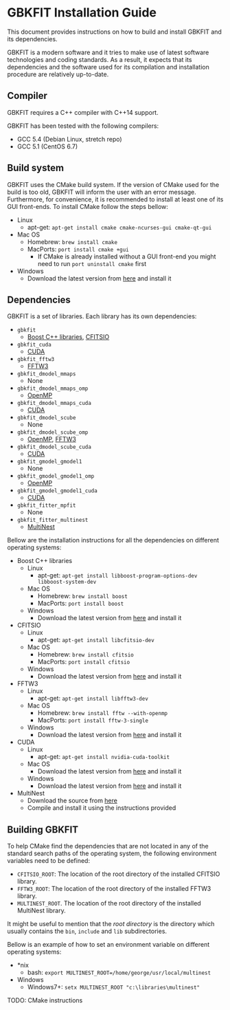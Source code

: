 # GBKFIT Installation Guide

This document provides instructions on how to build and install GBKFIT and its
dependencies.

GBKFIT is a modern software and it tries to make use of latest software
technologies and coding standards. As a result, it expects that its
dependencies and the software used for its compilation and installation
procedure are relatively up-to-date.

## Compiler

GBKFIT requires a C++ compiler with C++14 support.

GBKFIT has been tested with the following compilers:
- GCC 5.4 (Debian Linux, stretch repo)
- GCC 5.1 (CentOS 6.7)

## Build system

GBKFIT uses the CMake build system. If the version of CMake used for the build
is too old, GBKFIT will inform the user with an error message. Furthermore,
for convenience, it is recommended to install at least one of its GUI
front-ends. To install CMake follow the steps bellow:

- Linux
  - apt-get: `apt-get install cmake cmake-ncurses-gui cmake-qt-gui`
- Mac OS
  - Homebrew: `brew install cmake`
  - MacPorts: `port install cmake +gui`
    - If CMake is already installed without a GUI front-end you might need to
    run `port uninstall cmake` first
- Windows
  - Download the latest version from [here](https://www.cmake.org/) and
  install it

## Dependencies

GBKFIT is a set of libraries. Each library has its own dependencies:

- `gbkfit`
  - [Boost C++ libraries](http://www.boost.org/),
  [CFITSIO](http://heasarc.gsfc.nasa.gov/fitsio/fitsio.html)
- `gbkfit_cuda`
  - [CUDA](https://developer.nvidia.com/cuda-toolkit)
- `gbkfit_fftw3`
  - [FFTW3](http://www.fftw.org/)
- `gbkfit_dmodel_mmaps`
  - None
- `gbkfit_dmodel_mmaps_omp`
  - [OpenMP](http://openmp.org/)
- `gbkfit_dmodel_mmaps_cuda`
  - [CUDA](https://developer.nvidia.com/cuda-toolkit)
- `gbkfit_dmodel_scube`
  - None
- `gbkfit_dmodel_scube_omp`
  - [OpenMP](http://openmp.org/), [FFTW3](http://www.fftw.org/)
- `gbkfit_dmodel_scube_cuda`
  - [CUDA](https://developer.nvidia.com/cuda-toolkit)
- `gbkfit_gmodel_gmodel1`
  - None
- `gbkfit_gmodel_gmodel1_omp`
  - [OpenMP](http://openmp.org/)
- `gbkfit_gmodel_gmodel1_cuda`
  - [CUDA](https://developer.nvidia.com/cuda-toolkit)
- `gbkfit_fitter_mpfit`
  - None
- `gbkfit_fitter_multinest`
  - [MultiNest](https://ccpforge.cse.rl.ac.uk/gf/project/multinest/)

Bellow are the installation instructions for all the dependencies on different
operating systems:

- Boost C++ libraries
  - Linux
    - apt-get:
    `apt-get install libboost-program-options-dev libboost-system-dev`
  - Mac OS
    - Homebrew: `brew install boost`
    - MacPorts: `port install boost`
  - Windows
    - Download the latest version from [here](http://www.boost.org/) and
    install it
- CFITSIO
  - Linux
    - apt-get: `apt-get install libcfitsio-dev`
  - Mac OS
    - Homebrew: `brew install cfitsio`
    - MacPorts: `port install cfitsio`
  - Windows
    - Download the latest version from
    [here](http://heasarc.gsfc.nasa.gov/fitsio/fitsio.html) and install it
- FFTW3
  - Linux
    - apt-get: `apt-get install libfftw3-dev`
  - Mac OS
    - Homebrew: `brew install fftw --with-openmp`
    - MacPorts: `port install fftw-3-single`
  - Windows
    - Download the latest version from [here](http://www.fftw.org/) and
    install it
- CUDA
  - Linux
    - apt-get: `apt-get install nvidia-cuda-toolkit`
  - Mac OS
    - Download the latest version from
    [here](https://developer.nvidia.com/cuda-toolkit) and install it
  - Windows
    - Download the latest version from
    [here](https://developer.nvidia.com/cuda-toolkit) and install it
- MultiNest
  - Download the source from
  [here](https://ccpforge.cse.rl.ac.uk/gf/project/multinest/)
  - Compile and install it using the instructions provided

## Building GBKFIT

To help CMake find the dependencies that are not located in any of the
standard search paths of the operating system, the following environment
variables need to be defined:
- `CFITSIO_ROOT`: The location of the root directory of the installed CFITSIO
library.
- `FFTW3_ROOT`: The location of the root directory of the installed FFTW3
library.
- `MULTINEST_ROOT`. The location of the root directory of the installed
MultiNest library.

It might be useful to mention that the _root directory_ is the directory which
usually contains the `bin`, `include` and `lib` subdirectories.

Bellow is an example of how to set an environment variable on different
operating systems:
- *nix
  - bash: `export MULTINEST_ROOT=/home/george/usr/local/multinest`
- Windows
  - Windows7+: `setx MULTINEST_ROOT "c:\libraries\multinest"`

TODO: CMake instructions